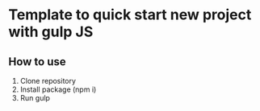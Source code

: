 # Template to quick start new project with gulp JS
## How to use
1. Clone repository
2. Install package (npm i)
3. Run gulp
